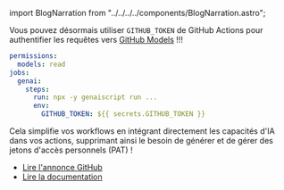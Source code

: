 import BlogNarration from "../../../../components/BlogNarration.astro";

<BlogNarration />

Vous pouvez désormais utiliser `GITHUB_TOKEN` de GitHub Actions pour authentifier les requêtes vers [GitHub Models](https://github.com/marketplace/models) !!!

```yaml title="genai.yml" wrap "models: read" "GITHUB_TOKEN: ${{ secrets.GITHUB_TOKEN }}"
permissions:
  models: read
jobs:
  genai:
    steps:
      run: npx -y genaiscript run ...
      env:
        GITHUB_TOKEN: ${{ secrets.GITHUB_TOKEN }}
```

Cela simplifie vos workflows en intégrant directement les capacités d'IA dans vos actions, supprimant ainsi le besoin de générer et de gérer des jetons d'accès personnels (PAT) !

* [Lire l'annonce GitHub](https://github.blog/changelog/2025-04-14-github-actions-token-integration-now-generally-available-in-github-models/)
* [Lire la documentation](../../configuration/github/)